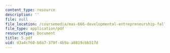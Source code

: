 ```yaml
---
content_type: resource
description: ''
file: null
file_location: /coursemedia/mas-666-developmental-entrepreneurship-fall-2003/d3a4cf60b0a7379f4b9aa8819cbb517d_5.pdf
file_type: application/pdf
resourcetype: Document
title: 5.pdf
uid: d3a4cf60-b0a7-379f-4b9a-a8819cbb517d
---
```

